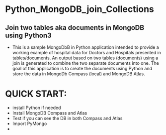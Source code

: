 # Python_MongoDB_join_Collections
## Join two tables aka documents in MongoDB using Python3
* This is a sample MongoDbB in Python application intended to provide a working example of hospital data for Doctors and Hospitals presented in tables/documents. An output based on two tables (documents) using a join is generated to combine the two separate documents into one. The goal of this application is to create the documents using Python and store the data in MongoDb Compass (local) and MongoDB Atlas.
# QUICK START:
* install Python if needed
* Install MongoDB Compass and Atlas
* Test if you can see the DB in both Compass and Atlas
* Import PyMongo
*
